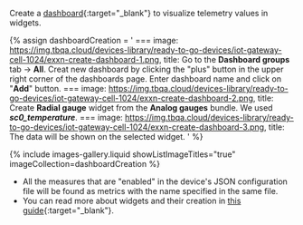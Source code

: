 Create a [dashboard](https://thingsboard.io/docs/{{page.docsPrefix}}user-guide/dashboards/){:target="_blank"} to visualize telemetry values in widgets.

{% assign dashboardCreation = '
    ===
        image: https://img.tbqa.cloud/devices-library/ready-to-go-devices/iot-gateway-cell-1024/exxn-create-dashboard-1.png,
        title: Go to the <b>Dashboard groups</b> tab -> <b>All</b>. Creat new dashboard by clicking the "plus" button in the upper right corner of the dashboards page. Enter dashboard name and click on "<b>Add</b>" button.
    ===
        image: https://img.tbqa.cloud/devices-library/ready-to-go-devices/iot-gateway-cell-1024/exxn-create-dashboard-2.png,
        title: Create <b>Radial gauge</b> widget from the <b>Analog gauges</b> bundle. We used <b><i>sc0_temperature</i></b>.
    ===
        image: https://img.tbqa.cloud/devices-library/ready-to-go-devices/iot-gateway-cell-1024/exxn-create-dashboard-3.png,
        title: The data will be shown on the selected widget.
'
%}

{% include images-gallery.liquid showListImageTitles="true" imageCollection=dashboardCreation %}

- All the measures that are "enabled" in the device's JSON configuration file will be found as metrics with the name specified in the same file.  
- You can read more about widgets and their creation in [this guide](https://thingsboard.io/docs/{{page.docsPrefix}}user-guide/dashboards/#widgets){:target="_blank"}.  

